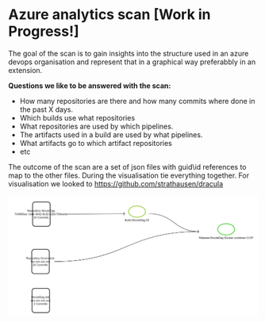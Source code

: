 # Azure analytics scan [Work in Progress!]


The goal of the scan is to gain insights into the structure used in an azure devops organisation and represent that in a graphical way preferabbly in an extension.

**Questions we like to be answered with the scan:**

- How many repositories are there and how many commits where done in the past X days.
- Which builds use what repositories
- What repositories are used by which pipelines.
- The artifacts used in a build are used by what pipelines.
- What artifacts go to which artifact repositories
- etc

The outcome of the scan are a set of json files with guid\id references to map to the other files. During the visualisation tie everything together.
For visualisation we looked to https://github.com/strathausen/dracula

![image.png](images/azdo-example.png)
